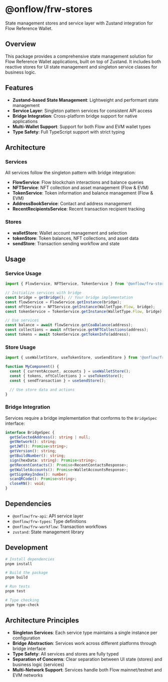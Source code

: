 # @onflow/frw-stores

State management stores and service layer with Zustand integration for Flow Reference Wallet.

## Overview

This package provides a comprehensive state management solution for Flow Reference Wallet applications, built on top of Zustand. It includes both reactive stores for UI state management and singleton service classes for business logic.

## Features

- **Zustand-based State Management**: Lightweight and performant state management
- **Service Layer**: Singleton pattern services for consistent API access
- **Bridge Integration**: Cross-platform bridge support for native applications
- **Multi-Wallet Support**: Support for both Flow and EVM wallet types
- **Type Safety**: Full TypeScript support with strict typing

## Architecture

### Services

All services follow the singleton pattern with bridge integration:

- **FlowService**: Flow blockchain interactions and balance queries
- **NFTService**: NFT collection and asset management (Flow & EVM)
- **TokenService**: Token information and balance management (Flow & EVM)
- **AddressBookService**: Contact and address management
- **RecentRecipientsService**: Recent transaction recipient tracking

### Stores

- **walletStore**: Wallet account management and selection
- **tokenStore**: Token balances, NFT collections, and asset data
- **sendStore**: Transaction sending workflow and state

## Usage

### Service Usage

```typescript
import { FlowService, NFTService, TokenService } from '@onflow/frw-stores';

// Initialize services with bridge
const bridge = getBridge(); // Your bridge implementation
const flowService = FlowService.getInstance(bridge);
const nftService = NFTService.getInstance(WalletType.Flow, bridge);
const tokenService = TokenService.getInstance(WalletType.Flow, bridge);

// Use services
const balance = await flowService.getCoaBalance(address);
const collections = await nftService.getNFTCollections(address);
const tokens = await tokenService.getTokenInfo(address);
```

### Store Usage

```typescript
import { useWalletStore, useTokenStore, useSendStore } from '@onflow/frw-stores';

function MyComponent() {
  const { currentAccount, accounts } = useWalletStore();
  const { tokens, nftCollections } = useTokenStore();
  const { sendTransaction } = useSendStore();

  // Use store data and actions
}
```

### Bridge Integration

Services require a bridge implementation that conforms to the `BridgeSpec` interface:

```typescript
interface BridgeSpec {
  getSelectedAddress(): string | null;
  getNetwork(): string;
  getJWT(): Promise<string>;
  getVersion(): string;
  getBuildNumber(): string;
  sign(hexData: string): Promise<string>;
  getRecentContacts(): Promise<RecentContactsResponse>;
  getWalletAccounts(): Promise<WalletAccountsResponse>;
  getSignKeyIndex(): number;
  scanQRCode(): Promise<string>;
  closeRN(): void;
}
```

## Dependencies

- `@onflow/frw-api`: API service layer
- `@onflow/frw-types`: Type definitions
- `@onflow/frw-workflow`: Transaction workflows
- `zustand`: State management library

## Development

```bash
# Install dependencies
pnpm install

# Build the package
pnpm build

# Run tests
pnpm test

# Type checking
pnpm type-check
```

## Architecture Principles

- **Singleton Services**: Each service type maintains a single instance per configuration
- **Bridge Abstraction**: Services work across different platforms through bridge interface
- **Type Safety**: All services and stores are fully typed
- **Separation of Concerns**: Clear separation between UI state (stores) and business logic (services)
- **Multi-Network Support**: Services handle both Flow mainnet/testnet and EVM networks
